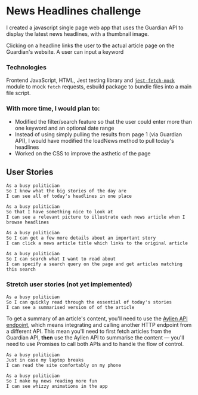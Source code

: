# News Headlines challenge

I created a javascript single page web app that uses the Guardian API to display the latest news headlines, with a thumbnail image. 

Clicking on a headline links the user to the actual article page on the Guardian's website. A user can input a keyword 

### Technologies

Frontend JavaScript, HTML, Jest testing library and [`jest-fetch-mock`](https://www.npmjs.com/package/jest-fetch-mock) module to mock `fetch` requests, esbuild package to bundle files into a main file script. 

### With more time, I would plan to:
- Modified the filter/search feature so that the user could enter more than one keyword and an optional date range
- Instead of using simply pulling the results from page 1 (via Guardian API), I would have modified the loadNews method to pull today's headlines
- Worked on the CSS to improve the asthetic of the page

## User Stories

```
As a busy politician
So I know what the big stories of the day are
I can see all of today's headlines in one place
```

```
As a busy politician
So that I have something nice to look at
I can see a relevant picture to illustrate each news article when I browse headlines
```

```
As a busy politician
So I can get a few more details about an important story
I can click a news article title which links to the original article
```

```
As a busy politician
So I can search what I want to read about
I can specify a search query on the page and get articles matching this search
```

### Stretch user stories (not yet implemented)

```
As a busy politician
So I can quickly read through the essential of today's stories
I can see a summarised version of of the article 
```

To get a summary of an article's content, you'll need to use the [Aylien API
endpoint](https://docs.aylien.com/textapi/endpoints/#summarization), which means
integrating and calling another HTTP endpoint from a different API. This mean you'll need
to first fetch articles from the Guardian API, **then** use the Aylien API to summarise
the content — you'll need to use Promises to call both APIs and to handle the flow of
control.

```
As a busy politician
Just in case my laptop breaks
I can read the site comfortably on my phone
```

```
As a busy politician
So I make my news reading more fun
I can see whizzy animations in the app
```
